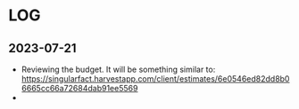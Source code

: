 # LOG

## 2023-07-21

* Reviewing the budget. It will be something similar to: <https://singularfact.harvestapp.com/client/estimates/6e0546ed82dd8b06665cc66a72684dab91ee5569>
*
